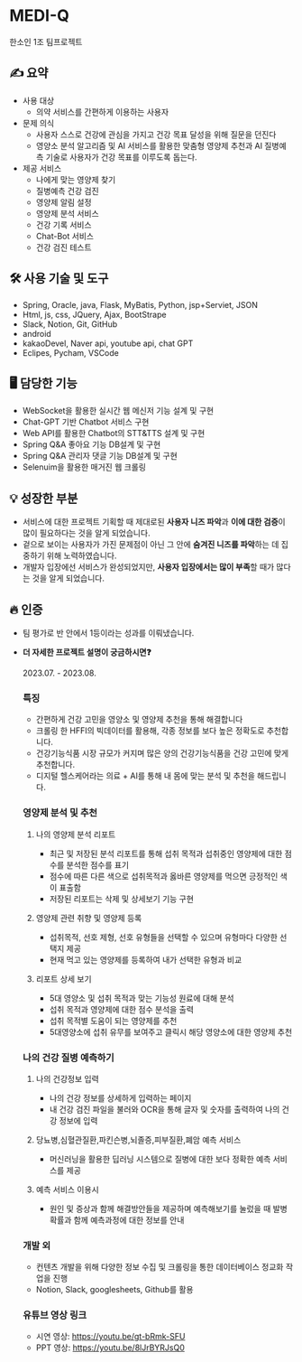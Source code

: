 # MEDI-Q
한소인 1조 팀프로젝트

## ✍️ 요약

- 사용 대상
    - 의약 서비스를 간편하게 이용하는 사용자
- 문제 의식
    - 사용자 스스로 건강에 관심을 가지고 건강 목표 달성을 위해 질문을 던진다
    - 영양소 분석 알고리즘 및 AI 서비스를 활용한 맞춤형 영양제 추천과 AI 질병예측 기술로 사용자가 건강 목표를 이루도록 돕는다.
- 제공 서비스
    - 나에게 맞는 영양제 찾기
    - 질병예측 건강 검진 
    - 영양제 알림 설정
    - 영양제 분석 서비스
    - 건강 기록 서비스
    - Chat-Bot 서비스
    - 건강 검진 테스트

## 🛠 사용 기술 및 도구

- Spring, Oracle, java, Flask, MyBatis, Python, jsp+Serviet, JSON
- Html, js, css, JQuery, Ajax, BootStrape
- Slack, Notion, Git, GitHub
- android
- kakaoDevel, Naver api, youtube api, chat GPT
- Eclipes, Pycham, VSCode

## 🖥 담당한 기능

- WebSocket을 활용한 실시간 웹 메신저 기능 설계 및 구현
- Chat-GPT 기반 Chatbot 서비스 구현
- Web API를 활용한 Chatbot의 STT&TTS 설계 및 구현
- Spring Q&A 좋아요 기능 DB설계 및 구현
- Spring Q&A 관리자 댓글 기능 DB설계 및 구현
- Selenuim을 활용한 매거진 웹 크롤링

## 💡 성장한 부분

- 서비스에 대한 프로젝트 기획할 때 제대로된 **사용자 니즈 파악**과 **이에 대한 검증**이 많이 필요하다는 것을 알게 되었습니다.
-  겉으로 보이는 사용자가 가진 문제점이 아닌 그 안에 **숨겨진 니즈를 파악**하는 데 집중하기 위해 노력하였습니다.
- 개발자 입장에선 서비스가 완성되었지만, **사용자 입장에서는 많이 부족**할 때가 많다는 것을 알게 되었습니다.

## 🔥 인증

- 팀 평가로 반 안에서 1등이라는 성과를 이뤄냈습니다.

- **더 자세한 프로젝트 설명이 궁금하시면❓** 
    
    2023.07. - 2023.08.
    
    ### 특징
    - 간편하게 건강 고민을 영양소 및 영양제 추천을 통해 해결합니다
    - 크롤링 한 HFFI의 빅데이터를 활용해, 각종 정보를 보다 높은 정확도로 추천합니다.
    - 건강기능식품 시장 규모가 커지며 많은 양의 건강기능식품을 건강 고민에 맞게 추천합니다.
    - 디지털 헬스케어라는 의료 + AI를 통해 내 몸에 맞는 분석 및 추천을 해드립니다.
    
    ### 영양제 분석 및 추천
    
    1. 나의 영양제 분석 리포트
        - 최근 및 저장된 분석 리포트를 통해 섭취 목적과 섭취중인 영양제에 대한 점수를 분석한 점수를 표기
        - 점수에 따른 다른 색으로 섭취목적과 옳바른 영양제를 먹으면 긍정적인 색이 표출함
        - 저장된 리포트는 삭제 및 상세보기 기능 구현
  
    2. 영양제 관련 취향 및 영양제 등록
        - 섭취목적, 선호 제형, 선호 유형들을 선택할 수 있으며 유형마다 다양한 선택지 제공
        - 현재 먹고 있는 영양제를 등록하여 내가 선택한 유형과 비교
    
    3. 리포트 상세 보기
        - 5대 영양소 및 섭취 목적과 맞는 기능성 원료에 대해 분석
        - 섭취 목적과 영양제에 대한 점수 분석을 출력
        - 섭취 목적별 도움이 되는 영양제를 추천
        - 5대영양소에 섭취 유무를 보여주고 클릭시 해당 영양소에 대한 영양제 추천
    
    ### 나의 건강 질병 예측하기
    
    1. 나의 건강정보 입력
        - 나의 건강 정보를 상세하게 입력하는 페이지
        - 내 건강 검진 파일을 불러와 OCR을 통해 글자 및 숫자를 출력하여 나의 건강 정보에 입력
    
    2. 당뇨병,심혈관질환,파킨슨병,뇌졸증,피부질환,폐암 예측 서비스
        - 머신러닝을 활용한 딥러닝 시스템으로 질병에 대한 보다 정확한 예측 서비스를 제공
   
    3. 예측 서비스 이용시
        - 원인 및 증상과 함께 해결방안들을 제공하며 예측해보기를 눌렀을 때
          발병확률과 함께 예측과정에 대한 정보를 안내

    ### 개발 외
    
    - 컨텐츠 개발을 위해 다양한 정보 수집 및 크롤링을 통한 데이터베이스 정교화 작업을 진행
    - Notion, Slack, googlesheets, Github를 활용

    ### 유튜브 영상 링크
    - 시연 영상: https://youtu.be/gt-bRmk-SFU
    - PPT 영상: https://youtu.be/8lJrBYRJsQ0
